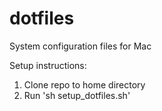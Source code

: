 # dotfiles
System configuration files for Mac

Setup instructions:
1. Clone repo to home directory
2. Run 'sh setup_dotfiles.sh'
